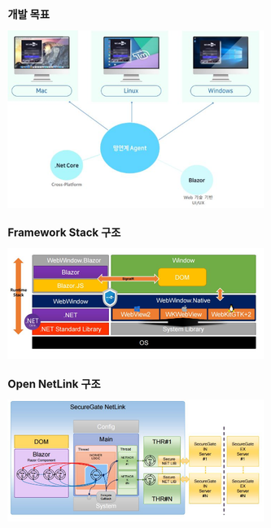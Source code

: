 ## 개발 목표
![개발목표](../content/1.JPG)

## Framework Stack 구조
![개발목표](../content/2.JPG)

## Open NetLink 구조
![개발목표](../content/3.JPG)
